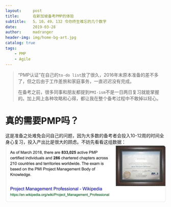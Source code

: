 ```yaml
---
layout:     post
title:      在新加坡备考PMP的体验
subtitle:   5，10，49，132 令你终生难忘的几个数字
date:       2019-03-28
author:     madranger
header-img: img/home-bg-art.jpg
catalog: true
tags:
    - PMP
    - Agile
---
```


> “PMP认证”在自己的`to-do list`放了很久，2016年末原本准备的差不多了，但之后由于工作差旅和家庭事务，一直迟迟没有完成。
> 
> 在备考之前，很多同事和朋友都提到`PMI-ism`不是一日两日复习就能掌握的。加上网上各种攻略和心得，都让我在整个备考过程中不敢掉以轻心。
> 





# 真的需要PMP吗？

这是准备之处难免会问自己的问题，因为大多数的备考者会投入10-12周的时间全身心复习，投入产出比是很大的顾虑。不妨先看看这组数据：
![](img/pm/pmp_cert_number.jpg)